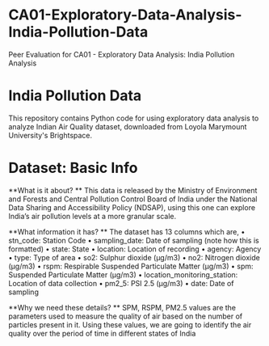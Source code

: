 # CA01-Exploratory-Data-Analysis-India-Pollution-Data

Peer Evaluation for CA01 - Exploratory Data Analysis: India Pollution Analysis

# India Pollution Data 
This repository contains Python code for using exploratory data analysis to analyze Indian Air Quality dataset, downloaded from Loyola Marymount University's Brightspace. 

# Dataset: Basic Info

**What is it about? **
This data is released by the Ministry of Environment and Forests and Central Pollution 
Control Board of India under the National Data Sharing and Accessibility Policy 
(NDSAP), using this one can explore India’s air pollution levels at a more granular scale. 

**What information it has? **
The dataset has 13 columns which are, 
• stn_code: Station Code 
• sampling_date: Date of sampling (note how this is formatted) 
• state: State 
• location: Location of recording 
• agency: Agency 
• type: Type of area 
• so2: Sulphur dioxide (μg/m3) 
• no2: Nitrogen dioxide (μg/m3) 
• rspm: Respirable Suspended Particulate Matter (μg/m3) 
• spm: Suspended Particulate Matter (μg/m3) 
• location_monitoring_station: Location of data collection 
• pm2_5: PSI 2.5 (μg/m3) 
• date: Date of sampling 

**Why we need these details? **
SPM, RSPM, PM2.5 values are the parameters used to measure the quality of air based 
on the number of particles present in it. Using these values, we are going to identify the 
air quality over the period of time in different states of India
